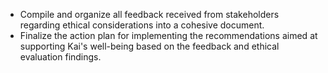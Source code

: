 - Compile and organize all feedback received from stakeholders regarding ethical considerations into a cohesive document.
- Finalize the action plan for implementing the recommendations aimed at supporting Kai's well-being based on the feedback and ethical evaluation findings.
